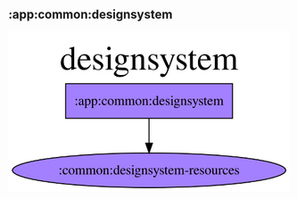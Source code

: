 ## :app:common:designsystem

<img src="../../resources/dependency_graphs/app-common-designsystem-dependency-graph-multiplatform-projects.svg">